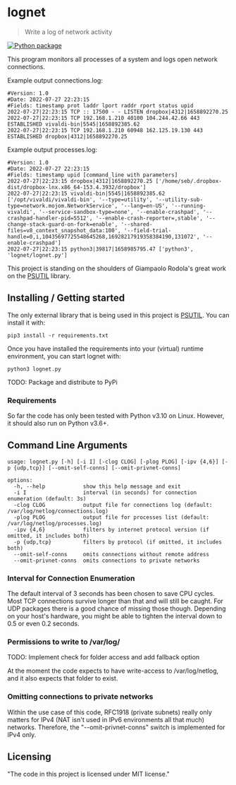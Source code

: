 # lognet
> Write a log of network activity

[![Python package](https://github.com/iocseb/lognet/actions/workflows/python-package.yml/badge.svg)](https://github.com/iocseb/lognet/actions/workflows/python-package.yml)

This program monitors all processes of a system and logs open network connections.

Example output connections.log:
```commandline
#Version: 1.0
#Date: 2022-07-27 22:23:15
#Fields: timestamp prot laddr lport raddr rport status upid
2022-07-27|22:23:15 TCP :: 17500 - - LISTEN dropbox|4312|1658892270.25
2022-07-27|22:23:15 TCP 192.168.1.210 40100 104.244.42.66 443 ESTABLISHED vivaldi-bin|5545|1658892385.62
2022-07-27|22:23:15 TCP 192.168.1.210 60948 162.125.19.130 443 ESTABLISHED dropbox|4312|1658892270.25
```

Example output processes.log:
```commandline
#Version: 1.0
#Date: 2022-07-27 22:23:15
#Fields: timestamp upid [command_line with parameters]
2022-07-27|22:23:15 dropbox|4312|1658892270.25 ['/home/seb/.dropbox-dist/dropbox-lnx.x86_64-153.4.3932/dropbox']
2022-07-27|22:23:15 vivaldi-bin|5545|1658892385.62 ['/opt/vivaldi/vivaldi-bin', '--type=utility', '--utility-sub-type=network.mojom.NetworkService', '--lang=en-US', '--running-vivaldi', '--service-sandbox-type=none', '--enable-crashpad', '--crashpad-handler-pid=5512', '--enable-crash-reporter=,stable', '--change-stack-guard-on-fork=enable', '--shared-files=v8_context_snapshot_data:100', '--field-trial-handle=0,i,10435697725548645268,16928217919358384190,131072', '--enable-crashpad']
2022-07-27|22:23:15 python3|39817|1658985795.47 ['python3', 'lognet/lognet.py']
```

This project is standing on the shoulders of Giampaolo Rodola's great work on the [PSUTIL](https://github.com/giampaolo/psutil) library.

## Installing / Getting started
The only external library that is being used in this project is [PSUTIL](https://github.com/giampaolo/psutil). You can install it with:
```commandline
pip3 install -r requirements.txt
```
Once you have installed the requirements into your (virtual) runtime environment, you can start lognet with:
```commandline
python3 lognet.py
```

TODO: Package and distribute to PyPi

### Requirements
So far the code has only been tested with Python v3.10 on Linux. However, it should also run on Python v3.6+.

## Command Line Arguments
```commandline
usage: lognet.py [-h] [-i I] [-clog CLOG] [-plog PLOG] [-ipv {4,6}] [-p {udp,tcp}] [--omit-self-conns] [--omit-privnet-conns]

options:
  -h, --help            show this help message and exit
  -i I                  interval (in seconds) for connection enumeration (default: 3s)
  -clog CLOG            output file for connections log (default: /var/log/netlog/connections.log)
  -plog PLOG            output file for processes list (default: /var/log/netlog/processes.log)
  -ipv {4,6}            filters by internet protocol version (if omitted, it includes both)
  -p {udp,tcp}          filters by protocol (if omitted, it includes both)
  --omit-self-conns     omits connections without remote address
  --omit-privnet-conns  omits connections to private networks 
```

### Interval for Connection Enumeration
The default interval of 3 seconds has been chosen to save CPU cycles. Most TCP connections survive longer than that and will still be caught. For UDP packages there is a good chance of missing those though. Depending on your host's hardware, you might be able to tighten the interval down to 0.5 or even 0.2 seconds.

### Permissions to write to /var/log/
TODO: Implement check for folder access and add fallback option

At the moment the code expects to have write-access to /var/log/netlog, and it also expects that folder to exist.

### Omitting connections to private networks
Within the use case of this code, RFC1918 (private subnets) really only matters for IPv4 (NAT isn't used in IPv6 environments all that much) networks. Therefore, the "--omit-privnet-conns" switch is implemented for IPv4 only. 

## Licensing
"The code in this project is licensed under MIT license."
